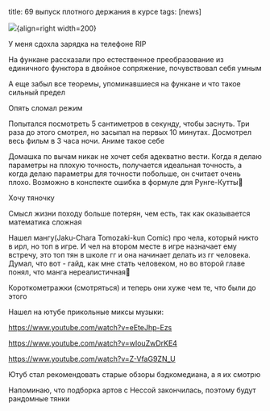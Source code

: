 title: 69 выпуск плотного держания в курсе
tags: [news]

![](/static/img/fDNFAJsB0cM.jpg){align=right width=200}

У меня сдохла зарядка на телефоне RIP

На функане рассказали про естественное преобразование из единичного функтора в двойное сопряжение, почувствовал себя умным

А еще забыл все теоремы, упоминавшиеся на функане и что такое сильный предел

Опять сломал режим

Попытался посмотреть 5 сантиметров в секунду, чтобы заснуть. Три раза до этого смотрел, но засыпал на первых 10 минутах. Досмотрел весь фильм в 3 часа ночи. Аниме такое себе

Домашка по вычам никак не хочет себя адекватно вести. Когда я делаю параметры на плохую точность, получается идеальная точность, а когда делаю параметры для точности побольше, он считает очень плохо. Возможно в конспекте ошибка в формуле для Рунге-Кутты🤔

Хочу тяночку

Смысл жизни походу больше потерян, чем есть, так как оказывается математика сложная

Нашел мангу(Jaku-Chara Tomozaki-kun Comic) про чела, который никто в ирл, но топ в игре. И чел на втором месте в игре назначает ему встречу, это топ тян в школе гг и она начинает делать из гг человека. Думал, что вот - гайд, как мне стать человеком, но во второй главе понял, что манга нереалистичная🙁

Короткометражки (смотряться) и теперь они хуже чем те, что были до этого

Нашел на ютубе прикольные миксы музыки:

https://www.youtube.com/watch?v=eEteJhp-Ezs

https://www.youtube.com/watch?v=wIouZwDrKE4

https://www.youtube.com/watch?v=Z-VfaG9ZN_U

Ютуб стал рекомендовать старые обзоры бэдкомедиана, а я их смотрю

Напоминаю, что подборка артов с Нессой закончилась, поэтому будут рандомные тянки
